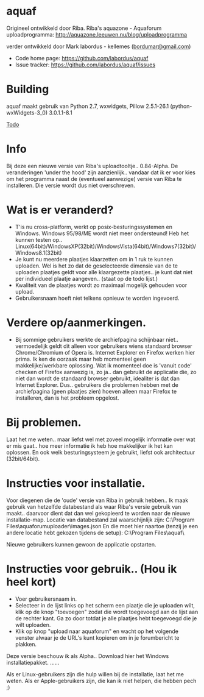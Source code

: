 aquaf
=====

Origineel ontwikkeld door Riba.
Riba's aquazone - Aquaforum uploadprogramma: http://aquazone.leeuwen.nu/blog/uploadprogramma

verder ontwikkeld door Mark labordus - kellemes (bordumar@gmail.com)

* Code home page: https://github.com/labordus/aquaf
* Issue tracker: https://github.com/labordus/aquaf/issues

# Building

aquaf maakt gebruik van Python 2.7, wxwidgets, Pillow 2.5.1-26.1
(python-wxWidgets-3_0) 3.0.1.1-8.1


[Todo](TODO.md)


# Info

Bij deze een nieuwe versie van Riba's uploadtooltje.. 0.84-Alpha.
De veranderingen 'under the hood' zijn aanzienlijk.. vandaar dat ik er voor kies
om het programma naast de (eventueel aanwezige) versie van Riba te installeren.
Die versie wordt dus niet overschreven.


# Wat is er veranderd?

* T'is nu cross-platform, werkt op posix-besturingssystemen en Windows.
Windows 95/98/ME wordt niet meer ondersteund!
Heb het kunnen testen op..
Linux(64bit)/WindowsXP(32bit)/WindowsVista(64bit)/Windows7(32bit)/Windows8.1(32bit)
* Je kunt nu meerdere plaatjes klaarzetten om in 1 ruk te kunnen uploaden.
Wel is het zo dat de geselecteerde dimensie van de te uploaden plaatjes
geldt voor alle klaargezette plaatjes.. je kunt dat niet per individueel
plaatje aangeven.. (staat op de todo lijst.)
* Kwaliteit van de plaatjes wordt zo maximaal mogelijk gehouden voor upload.
* Gebruikersnaam hoeft niet telkens opnieuw te worden ingevoerd.


# Verdere op/aanmerkingen.
* Bij sommige gebruikers werkte de archiefpagina schijnbaar niet..
vermoedelijk geldt dit alleen voor gebruikers wiens standaard browser
Chrome/Chromium of Opera is. Internet Explorer en Firefox werken hier prima.
Ik ken de oorzaak maar heb momenteel geen makkelijke/werkbare oplossing.
Wat ik momenteel doe is 'vanuit code' checken of Firefox aanwezig is, zo ja.. dan
gebruikt de applicatie die, zo niet dan wordt de standaard browser gebruikt,
idealiter is dat dan Internet Explorer.
Dus.. gebruikers die problemen hebben met de archiefpagina (geen plaatjes zien)
hoeven alleen maar Firefox te installeren, dan is het probleem opgelost.

# Bij problemen.
Laat het me weten.. maar liefst wel met zoveel mogelijk informatie over wat
er mis gaat.. hoe meer informatie ik heb hoe makkelijker ik het kan oplossen.
En ook welk besturingsysteem je gebruikt, liefst ook architectuur (32bit/64bit).

# Instructies voor installatie.
Voor diegenen die de 'oude' versie van Riba in gebruik hebben..
Ik maak gebruik van hetzelfde databestand als waar Riba's versie gebruik
van maakt.. daarvoor dient dat dan wel gekopieerd te worden
naar de nieuwe installatie-map.
Locatie van databestand zal waarschijnlijk zijn:
C:\Program Files\aquaforumuploader\images.json
En die moet hier naartoe (tenzij je een andere locatie hebt gekozen
tijdens de setup):
C:\Program Files\aquaf\ 

Nieuwe gebruikers kunnen gewoon de applicatie opstarten.

# Instructies voor gebruik.. (Hou ik heel kort)
* Voer gebruikersnaam in.
* Selecteer in de lijst links op het scherm een plaatje die je uploaden wilt,
klik op de knop "toevoegen" zodat die wordt toegevoegd aan de lijst aan de rechter kant.
Ga zo door totdat je alle plaatjes hebt toegevoegd die je wilt uploaden.
* Klik op knop "upload naar aquaforum" en wacht op het volgende venster alwaar
je de URL's kunt kopieren om in je forumbericht te plakken.


Deze versie beschouw ik als Alpha..
Download hier het Windows installatiepakket.
......


Als er Linux-gebruikers zijn die hulp willen bij de installatie, laat het me weten.
Als er Apple-gebruikers zijn, die kan ik niet helpen, die hebben pech ;)

